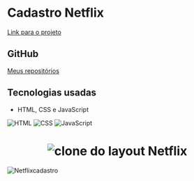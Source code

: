 # Cadastro Netflix

[Link para o projeto](http://cadastro-netflix.vercel.app/)
## GitHub
[Meus repositórios](https://github.com/Lincado)


## Tecnologias usadas

- HTML, CSS e JavaScript

![HTML](https://img.shields.io/badge/html5-%23E34F26.svg?style=for-the-badge&logo=html5&logoColor=white)
![CSS](https://img.shields.io/badge/css3-%231572B6.svg?style=for-the-badge&logo=css3&logoColor=white)
![JavaScript](https://img.shields.io/badge/javascript-%23323330.svg?style=for-the-badge&logo=javascript&logoColor=%23F7DF1E)

<h1 align="center"> <img alt="clone do layout Netflix" title="netflix" src="https://i.ibb.co/SwP5QLL/Netflix.png" /> </h1>


![Netflixcadastro](https://user-images.githubusercontent.com/103528491/186455129-36b14c77-47bf-4c2a-8aed-a09f5a24013b.gif)
